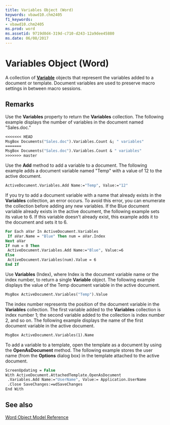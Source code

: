```yaml
---
title: Variables Object (Word)
keywords: vbawd10.chm2405
f1_keywords:
- vbawd10.chm2405
ms.prod: word
ms.assetid: 9719d0d4-319d-c710-d243-12a9dee45880
ms.date: 06/08/2017
---
```



# Variables Object (Word)

A collection of  **[Variable](Word.Variable.md)** objects that represent the variables added to a document or template. Document variables are used to preserve macro settings in between macro sessions.


## Remarks

Use the  **Variables** property to return the **Variables** collection. The following example displays the number of variables in the document named "Sales.doc."


```vb
<<<<<<< HEAD
MsgBox Documents("Sales.doc").Variables.Count &; " variables"
=======
MsgBox Documents("Sales.doc").Variables.Count & " variables"
>>>>>>> master
```

Use the  **Add** method to add a variable to a document. The following example adds a document variable named "Temp" with a value of 12 to the active document.




```vb
ActiveDocument.Variables.Add Name:="Temp", Value:="12"
```

If you try to add a document variable with a name that already exists in the  **Variables** collection, an error occurs. To avoid this error, you can enumerate the collection before adding any new variables. If the Blue document variable already exists in the active document, the following example sets its value to 6. If this variable doesn't already exist, this example adds it to the document and sets it to 6.




```vb
For Each aVar In ActiveDocument.Variables 
 If aVar.Name = "Blue" Then num = aVar.Index 
Next aVar 
If num = 0 Then 
 ActiveDocument.Variables.Add Name:="Blue", Value:=6 
Else 
 ActiveDocument.Variables(num).Value = 6 
End If
```

Use  **Variables** (Index), where Index is the document variable name or the index number, to return a single **Variable** object. The following example displays the value of the Temp document variable in the active document.




```vb
MsgBox ActiveDocument.Variables("Temp").Value
```

The index number represents the position of the document variable in the  **Variables** collection. The first variable added to the **Variables** collection is index number 1; the second variable added to the collection is index number 2, and so on. The following example displays the name of the first document variable in the active document.




```vb
MsgBox ActiveDocument.Variables(1).Name
```

To add a variable to a template, open the template as a document by using the  **OpenAsDocument** method. The following example stores the user name (from the **Options** dialog box) in the template attached to the active document.




```vb
ScreenUpdating = False 
With ActiveDocument.AttachedTemplate.OpenAsDocument 
 .Variables.Add Name:="UserName", Value:= Application.UserName 
 .Close SaveChanges:=wdSaveChanges 
End With
```


## See also


[Word Object Model Reference](./overview/Word/object-model.md)


